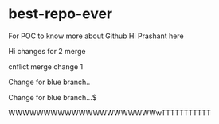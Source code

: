 # best-repo-ever
For POC to know more about Github
Hi Prashant here

Hi changes for 2 merge

cnflict merge change 1


Change for blue branch.. 

Change for blue branch...$


WWWWWWWWWWWWWWWWWWWWWwTTTTTTTTTTT




